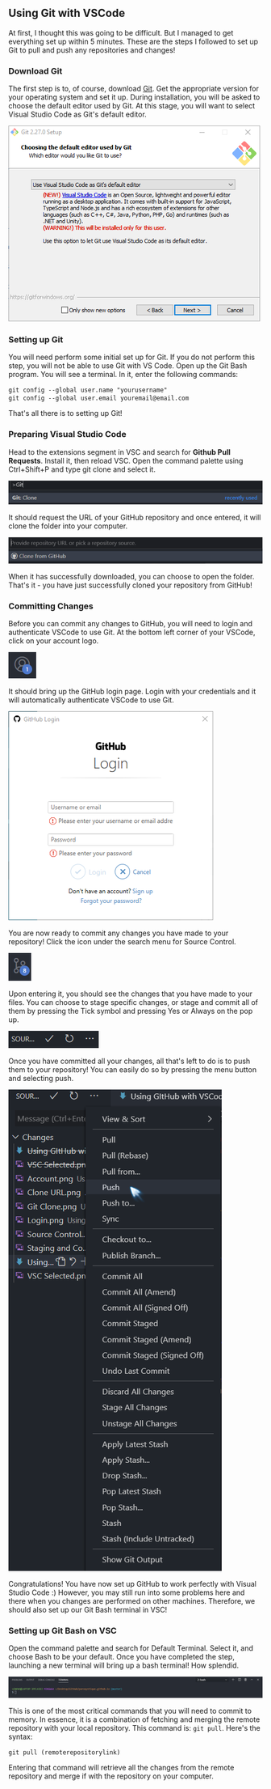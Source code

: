 ## Using Git with VSCode
At first, I thought this was going to be difficult. But I managed to get everything set up within 5 minutes. These are the steps I followed to set up Git to pull and push any repositories and changes!

### Download Git
The first step is to, of course, download [Git](https://git-scm.com/downloads). Get the appropriate version for your operating system and set it up. During installation, you will be asked to choose the default editor used by Git. At this stage, you will want to select Visual Studio Code as Git's default editor.

![Select VSC as Git's Default Editor](VSC%20Selected.png)

### Setting up Git
You will need perform some initial set up for Git. If you do not perform this step, you will not be able to use Git with VS Code. Open up the Git Bash program. You will see a terminal. In it, enter the following commands:

```
git config --global user.name "yourusername"
git config --global user.email youremail@email.com
```
That's all there is to setting up Git!

### Preparing Visual Studio Code
Head to the extensions segment in VSC and search for **Github Pull Requests**. Install it, then reload VSC. Open the command palette using Ctrl+Shift+P and type git clone and select it. 

![Git Clone in Command Palette](Git%20Clone.png)

It should request the URL of your GitHub repository and once entered, it will clone the folder into your computer.

![Git Clone asking for URL](Clone%20URL.png)

When it has successfully downloaded, you can choose to open the folder. That's it - you have just successfully cloned your repository from GitHub!

### Committing Changes
Before you can commit any changes to GitHub, you will need to login and authenticate VSCode to use Git. At the bottom left corner of your VSCode, click on your account logo. 

![Account](Account.png)

It should bring up the GitHub login page. Login with your credentials and it will automatically authenticate VSCode to use Git.

![Authenticating VSCode](Login.png)

You are now ready to commit any changes you have made to your repository! Click the icon under the search menu for Source Control.

![Source Control](Source%20Control.png)

Upon entering it, you should see the changes that you have made to your files. You can choose to stage specific changes, or stage and commit all of them by pressing the Tick symbol and pressing Yes or Always on the pop up.

![Staging and Committing](Staging%20And%20Committing.png)

Once you have committed all your changes, all that's left to do is to push them to your repository! You can easily do so by pressing the menu button and selecting push.

![Pushing Changes](Pushing.png)

Congratulations! You have now set up GitHub to work perfectly with Visual Studio Code :) However, you may still run into some problems here and there when you changes are performed on other machines. Therefore, we should also set up our Git Bash terminal in VSC!

### Setting up Git Bash on VSC
Open the command palette and search for Default Terminal. Select it, and choose Bash to be your default. Once you have completed the step, launching a new terminal will bring up a bash terminal! How splendid.

![Bash Terminal](Bash.png)

This is one of the most critical commands that you will need to commit to memory. In essence, it is a combination of fetching and merging the remote repository with your local repository. This command is: ```git pull```. Here's the syntax:
```
git pull (remoterepositorylink)
```

Entering that command will retrieve all the changes from the remote repository and merge if with the repository on your computer. 
